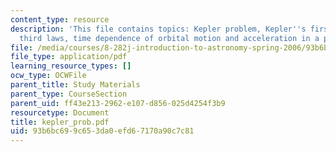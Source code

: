 ```yaml
---
content_type: resource
description: 'This file contains topics: Kepler problem, Kepler''s first, second and
  third laws, time dependence of orbital motion and acceleration in a plane.'
file: /media/courses/8-282j-introduction-to-astronomy-spring-2006/93b6bc699c653da0efd67170a90c7c81_kepler_prob.pdf
file_type: application/pdf
learning_resource_types: []
ocw_type: OCWFile
parent_title: Study Materials
parent_type: CourseSection
parent_uid: ff43e213-2962-e107-d856-025d4254f3b9
resourcetype: Document
title: kepler_prob.pdf
uid: 93b6bc69-9c65-3da0-efd6-7170a90c7c81
---
```

